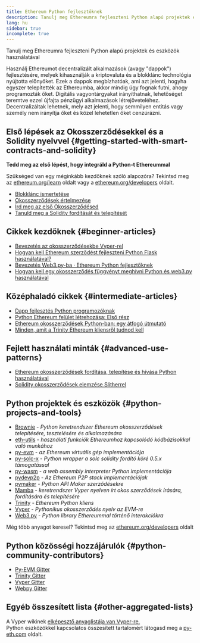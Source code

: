```yaml
---
title: Ethereum Python fejlesztőknek
description: Tanulj meg Ethereumra fejleszteni Python alapú projektek és eszközök használatával
lang: hu
sidebar: true
incomplete: true
---
```


<div class="featured">Tanulj meg Ethereumra fejleszteni Python alapú projektek és eszközök használatával</div>

Használj Ethereumot decentralizált alkalmazások (avagy "dappok") fejlesztésére, melyek kihasználják a kriptovaluta és a blokklánc technológia nyújtotta előnyöket. Ezek a dappok megbízhatóak, ami azt jelenti, hogyha egyszer telepítették az Ethereumba, akkor mindig úgy fognak futni, ahogy programozták őket. Digitális vagyontárgyakat irányíthatnak, lehetőséget teremtve ezzel újfajta pénzügyi alkalmazások létrejöveteléhez. Decentralizáltak lehetnek, mely azt jelenti, hogy semmilyen entitás vagy személy nem irányítja őket és közel lehetetlen őket cenzúrázni.

## Első lépések az Okosszerződésekkel és a Solidity nyelvvel {#getting-started-with-smart-contracts-and-solidity}

**Tedd meg az első lépést, hogy integráld a Python-t Ethereummal**

Szükséged van egy méginkább kezdőknek szóló alapozóra? Tekintsd meg az [ethereum.org/learn](/learn/) oldalt vagy a [ethereum.org/developers](/developers/) oldalt.

- [Blokklánc ismertetése](https://kauri.io/article/d55684513211466da7f8cc03987607d5/blockchain-explained)
- [Okosszerződések értelmezése](https://kauri.io/article/e4f66c6079e74a4a9b532148d3158188/ethereum-101-part-5-the-smart-contract)
- [Írd meg az első Okosszerződésed](https://kauri.io/article/124b7db1d0cf4f47b414f8b13c9d66e2/remix-ide-your-first-smart-contract)
- [Tanuld meg a Solidity fordítását és telepítését](https://kauri.io/article/973c5f54c4434bb1b0160cff8c695369/understanding-smart-contract-compilation-and-deployment)

## Cikkek kezdőknek {#beginner-articles}

- [Bevezetés az okosszerződésekbe Vyper-rel](https://kauri.io/#collections/Getting%20Started/an-introduction-to-smart-contracts-with-vyper/)
- [Hogyan kell Ethereum szerződést fejleszteni Python Flask használatával?](https://medium.com/coinmonks/how-to-develop-ethereum-contract-using-python-flask-9758fe65976e)
- [Bevezetés Web3.py-ba · Ethereum Python fejlesztőknek](https://www.dappuniversity.com/articles/web3-py-intro)
- [Hogyan kell egy okosszerződés függvényt meghívni Python és web3.py használatával](https://stackoverflow.com/questions/57580702/how-to-call-a-smart-contract-function-using-python-and-web3-py)

## Középhaladó cikkek {#intermediate-articles}

- [Dapp fejlesztés Python programozóknak](https://levelup.gitconnected.com/dapps-development-for-python-developers-f52b32b54f28)
- [Python Ethereum felület létrehozása: Első rész](https://hackernoon.com/creating-a-python-ethereum-interface-part-1-4d2e47ea0f4d)
- [Ethereum okosszerződések Python-ban: egy átfogó útmutató](https://hackernoon.com/ethereum-smart-contracts-in-python-a-comprehensive-ish-guide-771b03990988)
- [Minden, amit a Trinity Ethereum kliensről tudnod kell](https://medium.com/@pipermerriam/everything-you-need-to-know-about-the-trinity-ethereum-client-b093c756d1de)

## Fejlett használati minták {#advanced-use-patterns}

- [Ethereum okosszerződések fordítása, telepítése és hívása Python használatával](https://yohanes.gultom.me/2018/11/28/compiling-deploying-and-calling-ethereum-smartcontract-using-python/)
- [Solidity okosszerződések elemzése Slitherrel](https://kauri.io/#collections/DevOps/analyze-solidity-smart-contracts-with-slither/)

## Python projektek és eszközök {#python-projects-and-tools}

- [Brownie](https://github.com/eth-brownie/brownie) - _Python keretrendszer Ethereum okosszerződések telepítésére, tesztelésére és alkalmazására_
- [eth-utils](https://github.com/ethereum/eth-utils/) - _használati funkciók Ethereumhoz kapcsolódó kódbázisokkal való munkához_
- [py-evm](https://github.com/ethereum/py-evm) - _az Ethereum virtuális gép implementációja_
- [py-solc-x](https://pypi.org/project/py-solc-x/) - _Python wrapper a solc solidity fordító köré 0.5.x támogatással_
- [py-wasm](https://github.com/ethereum/py-wasm) - _a web assembly interpreter Python implementációja_
- [pydevp2p](https://github.com/ethereum/pydevp2p) - _Az Ethereum P2P stack implementációjak_
- [pymaker](https://github.com/makerdao/pymaker) - _Python API Maker szerződésekre_
- [Mamba](https://mamba.black) - _keretrendszer Vyper nyelven írt okos szerződések írására, fordítására és telepítésére_
- [Trinity](https://github.com/ethereum/trinity) - _Ethereum Python kliens_
- [Vyper](https://github.com/ethereum/vyper/) - _Pythonikus okosszerződés nyelv az EVM-re_
- [Web3.py](https://github.com/ethereum/web3.py) - _Python library Ethereummal történő interakciókra_

Még több anyagot keresel? Tekintsd meg az [ethereum.org/developers](/developers/) oldalt

## Python közösségi hozzájárulók {#python-community-contributors}

- [Py-EVM Gitter](https://gitter.im/ethereum/py-evm)
- [Trinity Gitter](https://gitter.im/ethereum/trinity)
- [Vyper Gitter](https://gitter.im/ethereum/vyper)
- [Webpy Gitter](https://gitter.im/ethereum/web3.py)

## Egyéb összesített lista {#other-aggregated-lists}

A Vyper wikinek [elképesztő anyaglistája van Vyper-re.](https://github.com/ethereum/vyper/wiki/Vyper-tools-and-resources)  
Python eszközökkel kapcsolatos összesített tartalomért látogasd meg a [py-eth.com](http://py-eth.com/) oldalt.
